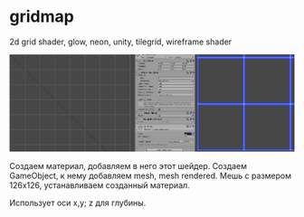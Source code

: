 # gridmap
2d grid shader, glow, neon, unity, tilegrid, wireframe shader

<img src="https://raw.githubusercontent.com/USSRcoder/gridmap/master/gridmap.png">

Создаем материал, добавляем в него этот шейдер. Создаем GameObject, к нему добавляем mesh, mesh rendered. Мешь с размером 126x126, устанавливаем созданный материал.

Использует оси x,y; z для глубины.
